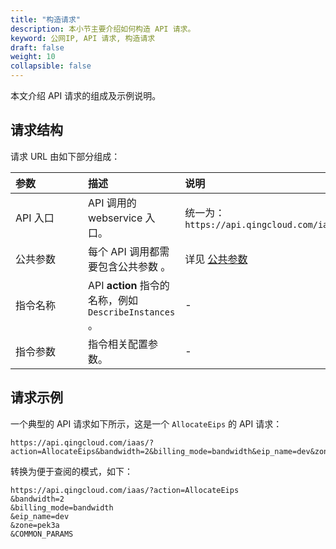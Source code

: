 ```yaml
---
title: "构造请求"
description: 本小节主要介绍如何构造 API 请求。 
keyword: 公网IP, API 请求, 构造请求
draft: false
weight: 10
collapsible: false
---
```


本文介绍 API 请求的组成及示例说明。

## 请求结构

请求 URL 由如下部分组成：

| <span style="display:inline-block;width:100px">参数</span> | 描述                                                   | 说明                                      |
| :--------------------------------------------------------- | :----------------------------------------------------- | :---------------------------------------- |
| API 入口                                                   | API 调用的 webservice 入口。                           | 统一为：`https://api.qingcloud.com/iaas/` |
| 公共参数                                                   | 每个 API 调用都需要包含公共参数 。                     | 详见 [公共参数](../parameters)            |
| 指令名称                                                   | API **action** 指令的名称，例如 `DescribeInstances` 。 | -                                         |
| 指令参数                                                   | 指令相关配置参数。                                     | -                                         |

## 请求示例

一个典型的 API 请求如下所示，这是一个 `AllocateEips` 的 API 请求：

```url
https://api.qingcloud.com/iaas/?action=AllocateEips&bandwidth=2&billing_mode=bandwidth&eip_name=dev&zone=pek3a&COMMON_PARAMS
```

转换为便于查阅的模式，如下：

```url
https://api.qingcloud.com/iaas/?action=AllocateEips
&bandwidth=2
&billing_mode=bandwidth
&eip_name=dev
&zone=pek3a
&COMMON_PARAMS
```
